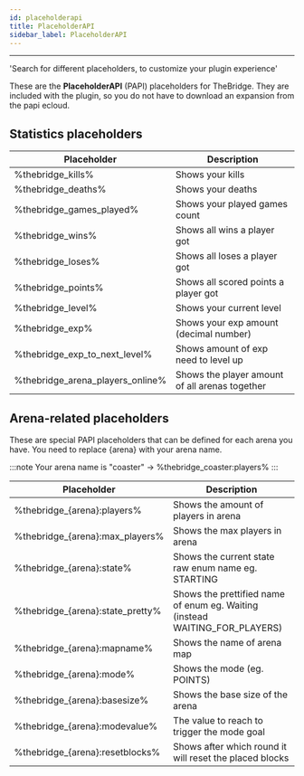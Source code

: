 ```yaml
---
id: placeholderapi
title: PlaceholderAPI
sidebar_label: PlaceholderAPI
---
```

---
'Search for different placeholders, to customize your plugin experience'

These are the **PlaceholderAPI** \(PAPI\) placeholders for TheBridge. They are included with the plugin, so you do not have to download an expansion from the papi ecloud.

## Statistics placeholders

| Placeholder                       | Description                              |
|-----------------------------------|------------------------------------------|
| %thebridge\_kills%                | Shows your kills                         |
| %thebridge\_deaths%               | Shows your deaths                        |
| %thebridge\_games\_played%        | Shows your played games count            |
| %thebridge\_wins%                 | Shows all wins a player got              |
| %thebridge\_loses%                | Shows all loses a player got             |
| %thebridge\_points%               | Shows all scored points a player got     |
| %thebridge\_level%                | Shows your current level                 |
| %thebridge\_exp%                  | Shows your exp amount \(decimal number\) |
| %thebridge\_exp\_to\_next\_level% | Shows amount of exp need to level up     |
| %thebridge\_arena\_players\_online% | Shows the player amount of all arenas together                                           |


## Arena-related placeholders

These are special PAPI placeholders that can be defined for each arena you have. You need to replace {arena} with your arena name.

:::note
Your arena name is "coaster" -&gt; %thebridge\_coaster:players%
:::

| Placeholder                        | Description                                                                     |
|------------------------------------|---------------------------------------------------------------------------------|
| %thebridge\_{arena}:players%       | Shows the amount of players in arena                                            |
| %thebridge\_{arena}:max\_players%  | Shows the max players in arena                                                  |
| %thebridge\_{arena}:state%         | Shows the current state raw enum name eg. STARTING                              |
| %thebridge\_{arena}:state\_pretty% | Shows the prettified name of enum eg. Waiting \(instead WAITING\_FOR\_PLAYERS\) |
| %thebridge\_{arena}:mapname%       | Shows the name of arena map                                                     |
| %thebridge\_{arena}:mode%          | Shows the mode \(eg. POINTS\)                                                   |
| %thebridge\_{arena}:basesize%      | Shows the base size of the arena                                                |
| %thebridge\_{arena}:modevalue%     | The value to reach to trigger the mode goal                                     |
| %thebridge\_{arena}:resetblocks%   | Shows after which round it will reset the placed blocks                         |


